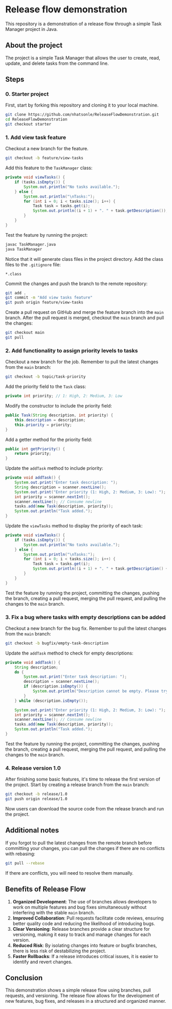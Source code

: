 # Release flow demonstration
This repository is a demonstration of a release flow through a simple Task Manager project in Java.

## About the project
The project is a simple Task Manager that allows the user to create, read, update, and delete tasks from the command line.

## Steps

### 0. Starter project
First, start by forking this repository and cloning it to your local machine.
```bash
git clone https://github.com/nhatsonle/ReleaseFlowDemonstration.git
cd ReleaseFlowDemonstration
git checkout starter
```

### 1. Add view task feature

Checkout a new branch for the feature.
```bash
git checkout -b feature/view-tasks
```

Add this feature to the `TaskManager` class:
```java
private void viewTasks() {
    if (tasks.isEmpty()) {
        System.out.println("No tasks available.");
    } else {
        System.out.println("\nTasks:");
        for (int i = 0; i < tasks.size(); i++) {
            Task task = tasks.get(i);
            System.out.println((i + 1) + ". " + task.getDescription());
        }
    }
}
```

Test the feature by running the project:
```bash
javac TaskManager.java
java TaskManager
```

Notice that it will generate class files in the project directory. Add the class files to the `.gitignore` file:
```
*.class
```

Commit the changes and push the branch to the remote repository:
```bash
git add .
git commit -m "Add view tasks feature"
git push origin feature/view-tasks
```

Create a pull request on GitHub and merge the feature branch into the `main` branch. After the pull request is merged, checkout the `main` branch and pull the changes:
```bash
git checkout main
git pull
```

### 2. Add functionality to assign priority levels to tasks

Checkout a new branch for the job. Remember to pull the latest changes from the `main` branch:
```bash
git checkout -b topic/task-priority
```

Add the priority field to the `Task` class:
```java
private int priority; // 1: High, 2: Medium, 3: Low
```

Modify the constructor to include the priority field:
```java
public Task(String description, int priority) {
    this.description = description;
    this.priority = priority;
}
```

Add a getter method for the priority field:
```java
public int getPriority() {
    return priority;
}
```

Update the `addTask` method to include priority:
```java
private void addTask() {
    System.out.print("Enter task description: ");
    String description = scanner.nextLine();
    System.out.print("Enter priority (1: High, 2: Medium, 3: Low): ");
    int priority = scanner.nextInt();
    scanner.nextLine(); // Consume newline
    tasks.add(new Task(description, priority));
    System.out.println("Task added.");
}
```

Update the `viewTasks` method to display the priority of each task:
```java
private void viewTasks() {
    if (tasks.isEmpty()) {
        System.out.println("No tasks available.");
    } else {
        System.out.println("\nTasks:");
        for (int i = 0; i < tasks.size(); i++) {
            Task task = tasks.get(i);
            System.out.println((i + 1) + ". " + task.getDescription() + " (Priority: " + task.getPriority() + ")");
        }
    }
}
```

Test the feature by running the project, committing the changes, pushing the branch, creating a pull request, merging the pull request, and pulling the changes to the `main` branch.

### 3. Fix a bug where tasks with empty descriptions can be added

Checkout a new branch for the bug fix. Remember to pull the latest changes from the `main` branch:
```bash
git checkout -b bugfix/empty-task-description
```

Update the `addTask` method to check for empty descriptions:
```java
private void addTask() {
    String description;
    do {
        System.out.print("Enter task description: ");
        description = scanner.nextLine();
        if (description.isEmpty()) {
            System.out.println("Description cannot be empty. Please try again.");
        }
    } while (description.isEmpty());

    System.out.print("Enter priority (1: High, 2: Medium, 3: Low): ");
    int priority = scanner.nextInt();
    scanner.nextLine(); // Consume newline
    tasks.add(new Task(description, priority));
    System.out.println("Task added.");
}
```

Test the feature by running the project, committing the changes, pushing the branch, creating a pull request, merging the pull request, and pulling the changes to the `main` branch.

### 4. Release version 1.0

After finishing some basic features, it's time to release the first version of the project. Start by creating a release branch from the `main` branch:
```bash
git checkout -b release/1.0
git push origin release/1.0
```

Now users can download the source code from the release branch and run the project.

## Additional notes
If you forgot to pull the latest changes from the remote branch before committing your changes, you can pull the changes if there are no conflicts with rebasing:
```bash
git pull --rebase
```

If there are conflicts, you will need to resolve them manually.

## Benefits of Release Flow

1. **Organized Development**: The use of branches allows developers to work on multiple features and bug fixes simultaneously without interfering with the stable `main` branch.
2. **Improved Collaboration**: Pull requests facilitate code reviews, ensuring better quality code and reducing the likelihood of introducing bugs.
3. **Clear Versioning**: Release branches provide a clear structure for versioning, making it easy to track and manage changes for each version.
4. **Reduced Risk**: By isolating changes into feature or bugfix branches, there is less risk of destabilizing the project.
5. **Faster Rollbacks**: If a release introduces critical issues, it is easier to identify and revert changes.

## Conclusion
This demonstration shows a simple release flow using branches, pull requests, and versioning. The release flow allows for the development of new features, bug fixes, and releases in a structured and organized manner.

